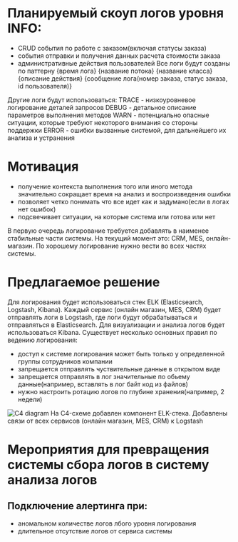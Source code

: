 # Планируемый скоуп логов уровня INFO:
- CRUD события по работе с заказом(включая статусы заказа)
- события отправки и получения данных расчета стоимости заказа
- административные действия пользователей
Все логи будут созданы по паттерну {время лога} {название потока} {название класса} {описание действия} {сообщение лога(номер заказа, статус заказа, id пользователя)}

Другие логи будут использоваться:
    TRACE - низкоуровневое логирование деталей запросов
    DEBUG - детальное описание параметров выполнения методов
    WARN - потенциально опасные ситуации, которые требуют некоторого внимания со стороны поддержки
    ERROR - ошибки вызванные системой, для дальнейшего их анализа и устранения

# Мотивация
- получение контекста выполнения того или иного метода значительно сокращает время на анализ и воспроизведения ошибки
- позволяет четко понимать что все идет как и задумано(если в логах нет ошибок)
- подсвечивает ситуации, на которые система или готова или нет

В первую очередь логирование требуется добавлять в наименее стабильные части системы. На текущий момент это: CRM, MES, онлайн-магазин. По хорошему логирование нужно вести во всех частях системы.

# Предлагаемое решение
Для логирования будет использоваться стек ELK (Elasticsearch, Logstash, Kibana). Каждый сервис (онлайн магазин, MES, CRM) будет отправлять логи в Logstash, где логи будут обрабатываться и отправляться в Elasticsearch. Для визуализации и анализа логов будет использоваться Kibana.
Существует несколько основных правил по ведению логирования:
- доступ к системе логирования может быть только у определенной группы сотрудников компании
- запрещается отправлять чуствительные данные в открытом виде
- запрещается отправлять в лог значительные по обьему данные(например, вставлять в лог байт код из файлов)
- нужно настроить ротацию логов по глубине хранения(например, 2 недели)

![С4 diagram](jewerly_c4_model.drawio)
На C4-схеме добавлен компонент ELK-стека. Добавлены связи от всех сервисов (онлайн магазин, MES, CRM) к Logstash

# Мероприятия для превращения системы сбора логов в систему анализа логов
## Подключение алертинга при:
- аномальном количестве логов лбого уровня логирования
- длительное отсутствие логов от сервиса системы


